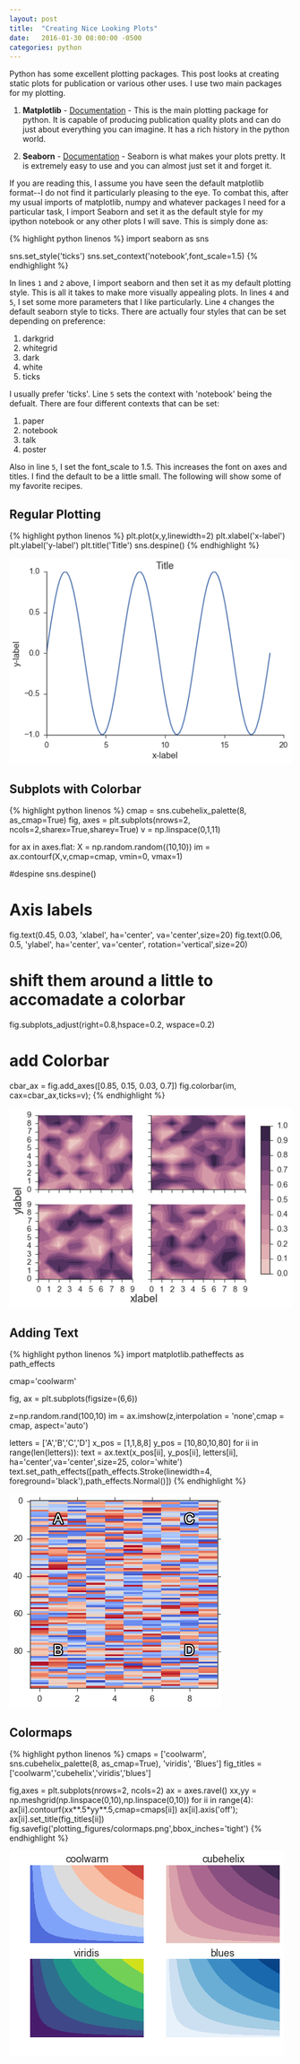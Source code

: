 ```yaml
---
layout: post
title:  "Creating Nice Looking Plots"
date:   2016-01-30 08:00:00 -0500
categories: python
---
```



Python has some excellent plotting packages. This post looks at creating static plots for publication or various other uses. I use two main packages for my plotting.

1. **Matplotlib** - [Documentation](http://matplotlib.org) - 
This is the main plotting package for python. It is capable of producing publication quality plots and can do just about everything you can imagine. It has a rich history in the python world.

2. **Seaborn** - [Documentation](http://stanford.edu/~mwaskom/software/seaborn/) - Seaborn is what makes your plots pretty. It is extremely easy to use and you can almost just set it and forget it.

If you are reading this, I assume you have seen the default matplotlib format--I do not find it particularly pleasing to the eye. To combat this, after my usual imports of matplotlib, numpy and whatever packages I need for a particular task, I import Seaborn and set it as the default style for my ipython notebook or any other plots I will save. This is simply done as:

{% highlight python linenos %}
import seaborn as sns

sns.set_style('ticks')
sns.set_context('notebook',font_scale=1.5)
{% endhighlight %}

In lines `1` and `2` above, I import seaborn and then set it as my default plotting style. This is all it takes to make more visually appealing plots. In lines `4` and `5`, I set some more parameters that I like particularly. Line `4` changes the default seaborn style to ticks. There are actually four styles that can be set depending on preference:

1. darkgrid
2. whitegrid
3. dark
4. white
5. ticks

I usually prefer 'ticks'. Line `5` sets the context with 'notebook' being the defualt. There are four different contexts that can be set:

1. paper
2. notebook
3. talk
4. poster

Also in line `5`, I set the font_scale to 1.5. This increases the font on axes and titles. I find the default to be a little small. The following will show some of my favorite recipes.

## Regular Plotting

{% highlight python linenos %}
plt.plot(x,y,linewidth=2)
plt.xlabel('x-label')
plt.ylabel('y-label')
plt.title('Title')
sns.despine()
{% endhighlight %}

![seaborn default](/assets/plotting_figures/seaborn_default.png)


## Subplots with Colorbar

{% highlight python linenos %}
cmap = sns.cubehelix_palette(8, as_cmap=True)
fig, axes = plt.subplots(nrows=2, ncols=2,sharex=True,sharey=True)
v = np.linspace(0,1,11)

for ax in axes.flat:
    X = np.random.random((10,10))
    im = ax.contourf(X,v,cmap=cmap, vmin=0, vmax=1)

#despine
sns.despine()

# Axis labels
fig.text(0.45, 0.03, 'xlabel', ha='center', va='center',size=20)
fig.text(0.06, 0.5, 'ylabel', ha='center', va='center', 
	rotation='vertical',size=20)

# shift them around a little to accomadate a colorbar
fig.subplots_adjust(right=0.8,hspace=0.2, wspace=0.2)

# add Colorbar
cbar_ax = fig.add_axes([0.85, 0.15, 0.03, 0.7])
fig.colorbar(im, cax=cbar_ax,ticks=v);
{% endhighlight %}

![contour example](/assets/plotting_figures/contours.png)


## Adding Text

{% highlight python linenos %}
import matplotlib.patheffects as path_effects

cmap='coolwarm'

fig, ax = plt.subplots(figsize=(6,6))

z=np.random.rand(100,10)
im = ax.imshow(z,interpolation = 'none',cmap = cmap, aspect='auto')

letters = ['A','B','C','D']
x_pos = [1,1,8,8]
y_pos = [10,80,10,80]
for ii in range(len(letters)):
    text =  ax.text(x_pos[ii], y_pos[ii], letters[ii], 
    	ha='center',va='center',size=25, color='white')
    text.set_path_effects([path_effects.Stroke(linewidth=4, 
    	foreground='black'),path_effects.Normal()])
{% endhighlight %}

![text example](/assets/plotting_figures/text_on_plot.png)

## Colormaps

{% highlight python linenos %}
cmaps = ['coolwarm',
        sns.cubehelix_palette(8, as_cmap=True),
        'viridis',
        'Blues']
fig_titles = ['coolwarm','cubehelix','viridis','blues']

fig,axes = plt.subplots(nrows=2, ncols=2)
ax = axes.ravel()
xx,yy = np.meshgrid(np.linspace(0,10),np.linspace(0,10))
for ii in range(4):
    ax[ii].contourf(xx**.5*yy**.5,cmap=cmaps[ii])
    ax[ii].axis('off');
    ax[ii].set_title(fig_titles[ii])
fig.savefig('plotting_figures/colormaps.png',bbox_inches='tight')
{% endhighlight %}

![colormap example](/assets/plotting_figures/colormaps.png)




